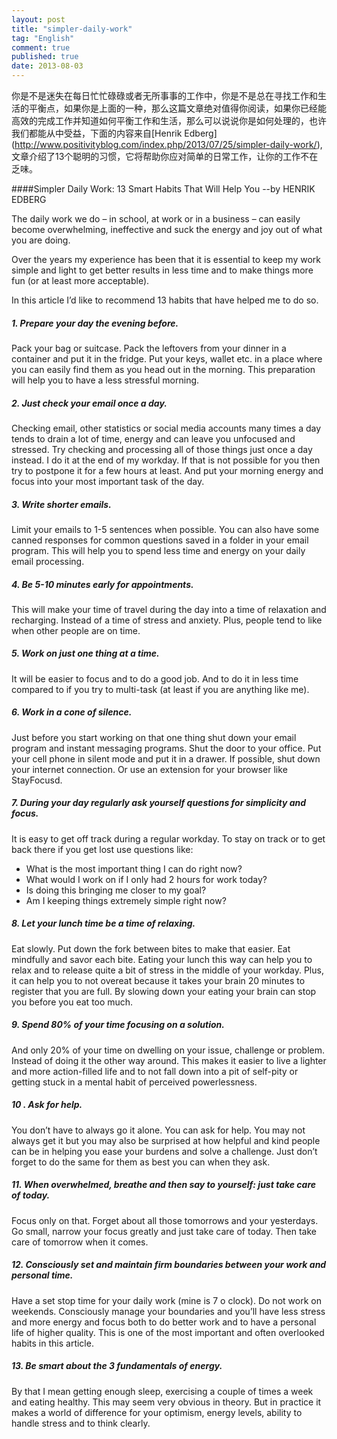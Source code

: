 ```yaml
---
layout: post
title: "simpler-daily-work"
tag: "English"
comment: true
published: true
date: 2013-08-03
---
```


你是不是迷失在每日忙忙碌碌或者无所事事的工作中，你是不是总在寻找工作和生活的平衡点，如果你是上面的一种，那么这篇文章绝对值得你阅读，如果你已经能高效的完成工作并知道如何平衡工作和生活，那么可以说说你是如何处理的，也许我们都能从中受益，下面的内容来自[Henrik Edberg] (http://www.positivityblog.com/index.php/2013/07/25/simpler-daily-work/),文章介绍了13个聪明的习惯，它将帮助你应对简单的日常工作，让你的工作不在乏味。


####Simpler Daily Work: 13 Smart Habits That Will Help You
--by HENRIK EDBERG

The daily work we do – in school, at work or in a business – can easily become overwhelming, ineffective and suck the energy and joy out of what you are doing.

Over the years my experience has been that it is essential to keep my work simple and light to get better results in less time and to make things more fun (or at least more acceptable).

In this article I’d like to recommend 13 habits that have helped me to do so.

#####  1. Prepare your day the evening before.     
Pack your bag or suitcase. Pack the leftovers from your dinner in a container and put it in the fridge. Put your keys, wallet etc. in a place where you can easily find them as you head out in the morning. This preparation will help you to have a less stressful morning.  

##### 2. Just check your email once a day.    
Checking email, other statistics or social media accounts many times a day tends to drain a lot of time, energy and can leave you unfocused and stressed. Try checking and processing all of those things just once a day instead. I do it at the end of my workday.
If that is not possible for you then try to postpone it for a few hours at least. And put your morning energy and focus into your most important task of the day.

#####  3. Write shorter emails.    
Limit your emails to 1-5 sentences when possible. You can also have some canned responses for common questions saved in a folder in your email program. This will help you to spend less time and energy on your daily email processing.

#####  4. Be 5-10 minutes early for appointments.    
This will make your time of travel during the day into a time of relaxation and recharging. Instead of a time of stress and anxiety. Plus, people tend to like when other people are on time.

#####  5. Work on just one thing at a time.      
It will be easier to focus and to do a good job. And to do it in less time compared to if you try to multi-task (at least if you are anything like me).

#####  6. Work in a cone of silence.     
Just before you start working on that one thing shut down your email program and instant messaging programs. Shut the door to your office. Put your cell phone in silent mode and put it in a drawer. If possible, shut down your internet connection. Or use an extension for your browser like StayFocusd.

#####  7. During your day regularly ask yourself questions for simplicity and focus.     
It is easy to get off track during a regular workday. To stay on track or to get back there if you get lost use questions like:   
- What is the most important thing I can do right now?     
- What would I work on if I only had 2 hours for work today?     
- Is doing this bringing me closer to my goal?     
- Am I keeping things extremely simple right now?      

#####  8. Let your lunch time be a time of relaxing.    
Eat slowly. Put down the fork between bites to make that easier. Eat mindfully and savor each bite. Eating your lunch this way can help you to relax and to release quite a bit of stress in the middle of your workday. Plus, it can help you to not overeat because it takes your brain 20 minutes to register that you are full. By slowing down your eating your brain can stop you before you eat too much.

#####  9. Spend 80% of your time focusing on a solution.     
And only 20% of your time on dwelling on your issue, challenge or problem. Instead of doing it the other way around. This makes it easier to live a lighter and more action-filled life and to not fall down into a pit of self-pity or getting stuck in a mental habit of perceived powerlessness.

#####  10 . Ask for help.     
You don’t have to always go it alone. You can ask for help. You may not always get it but you may also be surprised at how helpful and kind people can be in helping you ease your burdens and solve a challenge. Just don’t forget to do the same for them as best you can when they ask.

#####  11. When overwhelmed, breathe and then say to yourself: just take care of today.      
Focus only on that. Forget about all those tomorrows and your yesterdays. Go small, narrow your focus greatly and just take care of today. Then take care of tomorrow when it comes.

#####  12. Consciously set and maintain firm boundaries between your work and personal time. 
Have a set stop time for your daily work (mine is 7 o clock). Do not work on weekends. Consciously manage your boundaries and you’ll have less stress and more energy and focus both to do better work and to have a personal life of higher quality. This is one of the most important and often overlooked habits in this article.

#####  13. Be smart about the 3 fundamentals of energy. 
By that I mean getting enough sleep, exercising a couple of times a week and eating healthy. This may seem very obvious in theory. But in practice it makes a world of difference for your optimism, energy levels, ability to handle stress and to think clearly.